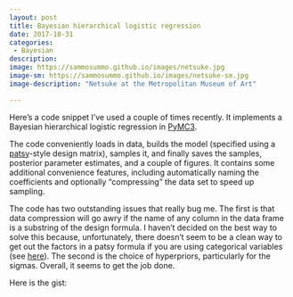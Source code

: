 ```yaml
---
layout: post
title: Bayesian hierarchical logistic regression
date: 2017-10-31
categories:
 - Bayesian
description:
image: https://sammosummo.github.io/images/netsuke.jpg
image-sm: https://sammosummo.github.io/images/netsuke-sm.jpg
image-description: "Netsuke at the Metropolitan Museum of Art"

---
```

Here’s a code snippet I’ve used a couple of times recently. It implements a Bayesian hierarchical logistic regression in [PyMC3](http://docs.pymc.io).

The code conveniently loads in data, builds the model (specified using a [patsy](https://patsy.readthedocs.io/en/latest/)-style design matrix), samples it, and finally saves the samples, posterior parameter estimates, and a couple of figures. It contains some additional convenience features, including automatically naming the coefficients and optionally “compressing” the data set to speed up sampling. 

The code has two outstanding issues that really bug me. The first is that data compression will go awry if the name of any column in the data frame is a substring of the design formula. I haven’t decided on the best way to solve this because, unfortunately, there doesn’t seem to be a clean way to get out the factors in a patsy formula if you are using categorical variables (see [here](https://stackoverflow.com/questions/43378033/how-do-i-get-the-columns-that-a-statsmodels-patsy-formula-depends-on/43378766?noredirect=1#comment80920947_43378766)). The second is the choice of hyperpriors, particularly for the sigmas. Overall, it seems to get the job done.

Here is the gist:

<script src="https://gist.github.com/sammosummo/a169c871c5950255b7d6189973b38ac1.js"></script>
